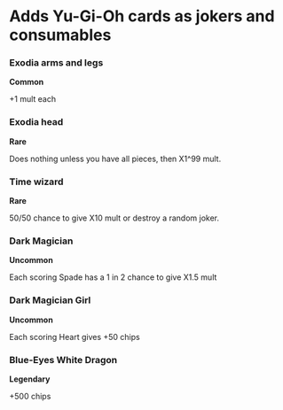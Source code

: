 # Adds Yu-Gi-Oh cards as jokers and consumables

### Exodia arms and legs
**Common**

+1 mult each

### Exodia head
**Rare**

Does nothing unless you have all pieces, then X1^99 mult.

### Time wizard
**Rare**

50/50 chance to give X10 mult or destroy a random joker.

### Dark Magician
**Uncommon**

Each scoring Spade has a 1 in 2 chance to give X1.5 mult

### Dark Magician Girl
**Uncommon**

Each scoring Heart gives +50 chips

### Blue-Eyes White Dragon
**Legendary**

+500 chips
